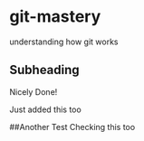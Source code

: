 # git-mastery

understanding how git works

## Subheading

Nicely Done!

Just added this too

##Another Test
Checking this too
